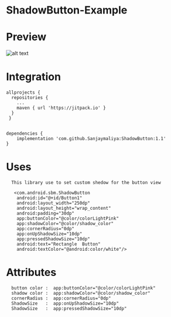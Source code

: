 # ShadowButton-Example

# Preview
![alt text](https://firebasestorage.googleapis.com/v0/b/fir-7f4d3.appspot.com/o/Screenshot_1569570787.png?alt=media&token=6cc44c0c-7ebb-4838-a255-3a930edba669)

# Integration


    allprojects {
      repositories {
        ...
        maven { url 'https://jitpack.io' }
      }
     }
     
     
    dependencies {
        implementation 'com.github.Sanjaymaliya:ShadowButton:1.1'
    }

# 
# Uses
  
      This library use to set custom shedow for the button view
      
       <com.android.sbm.ShadowButton
        android:id="@+id/Button1"
        android:layout_width="250dp"
        android:layout_height="wrap_content"
        android:padding="30dp"
        app:buttonColor="@color/colorLightPink"
        app:shadowColor="@color/shadow_color"
        app:cornerRadius="0dp"
        app:onUpShadowSize="10dp"
        app:pressedShadowSize="10dp"
        android:text="Rectangle  Button"
        android:textColor="@android:color/white"/>
        
        
  # Attributes
  
      button color :  app:buttonColor="@color/colorLightPink"
      shadow color :  app:shadowColor="@color/shadow_color"
      cornerRadius :  app:cornerRadius="0dp"
      ShadowSize   :  app:onUpShadowSize="10dp"
      ShadowSize   :  app:pressedShadowSize="10dp"
      
